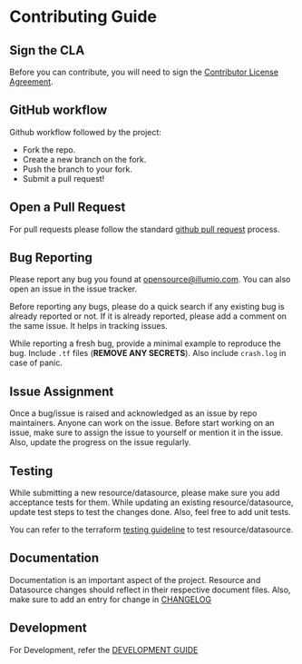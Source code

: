 # Contributing Guide

## Sign the CLA

Before you can contribute, you will need to sign the [Contributor License Agreement](CLA.md).
## GitHub workflow

Github workflow followed by the project:

- Fork the repo.
- Create a new branch on the fork.
- Push the branch to your fork.
- Submit a pull request!

## Open a Pull Request

For pull requests please follow the standard [github pull request](https://help.github.com/articles/about-pull-requests/) process.

## Bug Reporting

Please report any bug you found at opensource@illumio.com.
You can also open an issue in the issue tracker.

Before reporting any bugs, please do a quick search if any existing bug is already reported or not. If it is already reported, please add a comment on the same issue. It helps in tracking issues.

While reporting a fresh bug, provide a minimal example to reproduce the bug. Include `.tf` files (**REMOVE ANY SECRETS**). Also include `crash.log` in case of panic.


## Issue Assignment

Once a bug/issue is raised and acknowledged as an issue by repo maintainers.
Anyone can work on the issue. Before start working on an issue, make sure to assign the issue to yourself or mention it in the issue. Also, update the progress on the issue regularly.

## Testing

While submitting a new resource/datasource, please make sure you add acceptance tests for them. While updating an existing resource/datasource, update test steps to test the changes done. Also, feel free to add unit tests.

You can refer to the terraform [testing guideline](https://www.terraform.io/docs/extend/testing/index.html) to test resource/datasource.


## Documentation

Documentation is an important aspect of the project. Resource and Datasource changes should reflect in their respective document files.
Also, make sure to add an entry for change in [CHANGELOG](./CHANGELOG.md)

## Development

For Development, refer the [DEVELOPMENT GUIDE](./DEVELOPMENT.md)
